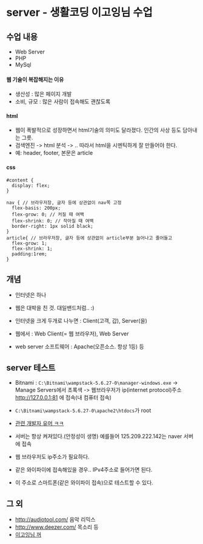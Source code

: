 # server - 생활코딩 이고잉님 수업 

## 수업 내용
- Web Server
- PHP
- MySql

#### 웹 기술이 복잡해지는 이유
- 생산성 : 많은 페이지 개발 
- 소비, 규모 : 많은 사람이 접속해도 괜찮도록 

#### html
- 웹이 폭발적으로 성장하면서 html기술의 의미도 달라졌다. 인간의 사상 등도 담아내는 그릇. 
- 검색엔진 -> html 분석 -> .. 따라서 html을 시멘틱하게 잘 만들어야 한다. 
- 예: header, footer, 본문은 article

#### css

```
#content {
  display: flex;
}

nav { // 브라우저창, 글자 등에 상관없이 nav쪽 고정 
  flex-basis: 200px; 
  flex-grow: 0; // 커질 때 여백 
  flex-shrink: 0; // 작아질 때 여백 
  border-right: 1px solid black;
}
article{ // 브라우저창, 글자 등에 상관없이 article부분 늘어나고 줄어들고 
  flex-grow: 1;
  flex-shrink: 1;
  padding:1rem;
}
```

## 개념 
- 인터넷은 하나
- 웹은 대박을 친 것. 대일밴드처럼.. :) 

- 인터넷을 크게 두개로 나누면 : Client(고객, 갑), Server(을) 
- 웹에서 : Web Client(= 웹 브라우저), Web Server
 - web server 소프트웨어 : Apache(오픈소스. 항상 1등) 등

## server 테스트
- Bitnami : `C:\Bitnami\wampstack-5.6.27-0\manager-windows.exe` -> Manage Servers에서 초록색 -> 웹브라우저가 ip(internet protocol)주소  http://127.0.0.1:81 에 접속(내 컴퓨터 접속)
 - `C:\Bitnami\wampstack-5.6.27-0\apache2\htdocs`가 root
- [관련 개발자 유머 ㅋㅋ](https://opentutorials.org/module/2326/13125)
- 서버는 항상 켜져있다.(안정성이 생명) 예를들어 125.209.222.142는 naver 서버에 접속  
- 웹 브라우저도 ip주소가 필요하다. 

- 같은 와이파이에 접속해있을 경우.. IPv4주소로 들어가면 된다. 
 - 이 주소로 스마트폰(같은 와이파이 접속)으로 테스트할 수 있다.  

## 그 외
- <http://audiotool.com/> 음악 리믹스  
- <http://www.deezer.com/> 목소리 등 
- [이고잉님 꺼](http://www.deezer.com/profile/657636712/loved)